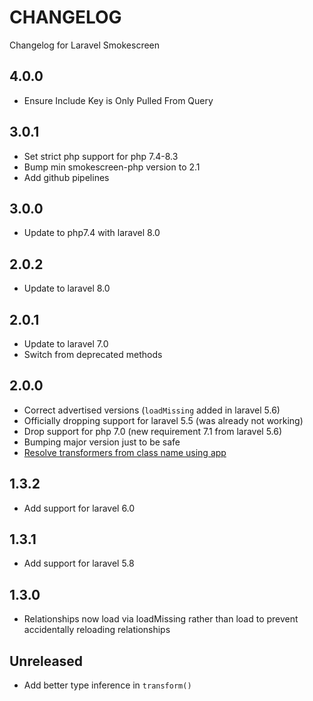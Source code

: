 # CHANGELOG

Changelog for Laravel Smokescreen

## 4.0.0

- Ensure Include Key is Only Pulled From Query

## 3.0.1

- Set strict php support for php 7.4-8.3
- Bump min smokescreen-php version to 2.1
- Add github pipelines

## 3.0.0

- Update to php7.4 with laravel 8.0

## 2.0.2

- Update to laravel 8.0

## 2.0.1

- Update to laravel 7.0
- Switch from deprecated methods

## 2.0.0

- Correct advertised versions (`loadMissing` added in laravel 5.6)
- Officially dropping support for laravel 5.5 (was already not working)
- Drop support for php 7.0 (new requirement 7.1 from laravel 5.6)
- Bumping major version just to be safe
- [Resolve transformers from class name using app](https://github.com/rexlabsio/smokescreen-laravel-php/issues/16)

## 1.3.2

- Add support for laravel 6.0

## 1.3.1

- Add support for laravel 5.8

## 1.3.0

- Relationships now load via loadMissing rather than load to prevent accidentally reloading relationships

## Unreleased

- Add better type inference in `transform()`
